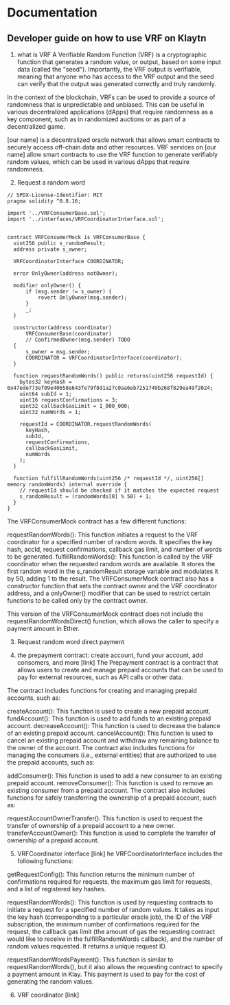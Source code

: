 # Documentation

## Developer guide on how to use VRF on Klaytn

1. what is VRF
A Verifiable Random Function (VRF) is a cryptographic function that generates a random value, or output, based on some input data (called the "seed"). Importantly, the VRF output is verifiable, meaning that anyone who has access to the VRF output and the seed can verify that the output was generated correctly and truly randomly.

In the context of the blockchain, VRFs can be used to provide a source of randomness that is unpredictable and unbiased. This can be useful in various decentralized applications (dApps) that require randomness as a key component, such as in randomized auctions or as part of a decentralized game.

[our name] is a decentralized oracle network that allows smart contracts to securely access off-chain data and other resources. VRF services on [our name] allow smart contracts to use the VRF function to generate verifiably random values, which can be used in various dApps that require randomness.

2. Request a random word

```
// SPDX-License-Identifier: MIT
pragma solidity ^0.8.16;

import '../VRFConsumerBase.sol';
import '../interfaces/VRFCoordinatorInterface.sol';


contract VRFConsumerMock is VRFConsumerBase {
  uint256 public s_randomResult;
  address private s_owner;

  VRFCoordinatorInterface COORDINATOR;

  error OnlyOwner(address notOwner);

  modifier onlyOwner() {
      if (msg.sender != s_owner) {
          revert OnlyOwner(msg.sender);
      }
      _;
  }

  constructor(address coordinator)
      VRFConsumerBase(coordinator)
      // ConfirmedOwner(msg.sender) TODO
  {
      s_owner = msg.sender;
      COORDINATOR = VRFCoordinatorInterface(coordinator);
  }

  function requestRandomWords() public returns(uint256 requestId) {
    bytes32 keyHash = 0x47ede773ef09e40658e643fe79f8d1a27c0aa6eb7251749b268f829ea49f2024;
    uint64 subId = 1;
    uint16 requestConfirmations = 3;
    uint32 callbackGasLimit = 1_000_000;
    uint32 numWords = 1;

    requestId = COORDINATOR.requestRandomWords(
      keyHash,
      subId,
      requestConfirmations,
      callbackGasLimit,
      numWords
    );
  }

  function fulfillRandomWords(uint256 /* requestId */, uint256[] memory randomWords) internal override {
    // requestId should be checked if it matches the expected request
    s_randomResult = (randomWords[0] % 50) + 1;
  }
}

```
The VRFConsumerMock contract has a few different functions:

requestRandomWords(): This function initiates a request to the VRF coordinator for a specified number of random words. It specifies the key hash, accId, request confirmations, callback gas limit, and number of words to be generated.
fulfillRandomWords(): This function is called by the VRF coordinator when the requested random words are available. It stores the first random word in the s_randomResult storage variable and modulates it by 50, adding 1 to the result.
The VRFConsumerMock contract also has a constructor function that sets the contract owner and the VRF coordinator address, and a onlyOwner() modifier that can be used to restrict certain functions to be called only by the contract owner.

This version of the VRFConsumerMock contract does not include the requestRandomWordsDirect() function, which allows the caller to specify a payment amount in Ether.


3. Request random word direct payment



4. the prepayment contract: create account, fund your account, add consomers, and more
[link]
The Prepayment contract is a contract that allows users to create and manage prepaid accounts that can be used to pay for external resources, such as API calls or other data.

The contract includes functions for creating and managing prepaid accounts, such as:

createAccount(): This function is used to create a new prepaid account.
fundAccount(): This function is used to add funds to an existing prepaid account.
decreaseAccount(): This function is used to decrease the balance of an existing prepaid account.
cancelAccount(): This function is used to cancel an existing prepaid account and withdraw any remaining balance to the owner of the account.
The contract also includes functions for managing the consumers (i.e., external entities) that are authorized to use the prepaid accounts, such as:

addConsumer(): This function is used to add a new consumer to an existing prepaid account.
removeConsumer(): This function is used to remove an existing consumer from a prepaid account.
The contract also includes functions for safely transferring the ownership of a prepaid account, such as:

requestAccountOwnerTransfer(): This function is used to request the transfer of ownership of a prepaid account to a new owner.
transferAccountOwner(): This function is used to complete the transfer of ownership of a prepaid account.

5. VRFCoordinator interface
[link]
he VRFCoordinatorInterface includes the following functions:

getRequestConfig(): This function returns the minimum number of confirmations required for requests, the maximum gas limit for requests, and a list of registered key hashes.

requestRandomWords(): This function is used by requesting contracts to initiate a request for a specified number of random values. It takes as input the key hash (corresponding to a particular oracle job), the ID of the VRF subscription, the minimum number of confirmations required for the request, the callback gas limit (the amount of gas the requesting contract would like to receive in the fulfillRandomWords callback), and the number of random values requested. It returns a unique request ID.

requestRandomWordsPayment(): This function is similar to requestRandomWords(), but it also allows the requesting contract to specify a payment amount in Klay. This payment is used to pay for the cost of generating the random values.

6. VRF coordinator
[link]

